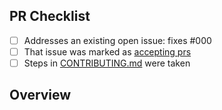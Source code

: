 <!-- 👋 Hi, thanks for sending a PR to template-typescript-package! 💖.
Please fill out all fields below and make sure each item is true and [x] checked.
Otherwise we may not be able to review your PR. -->

## PR Checklist

- [ ] Addresses an existing open issue: fixes #000
- [ ] That issue was marked as [accepting prs](https://github.com/JoshuaKGoldberg/template-typescript-package/issues?q=is%3Aopen+is%3Aissue+label%3A%22accepting+prs%22)
- [ ] Steps in [CONTRIBUTING.md](https://github.com/JoshuaKGoldberg/template-typescript-package/blob/main/.github/CONTRIBUTING.md) were taken

## Overview

<!-- Description of what is changed and how the code change does that. -->
